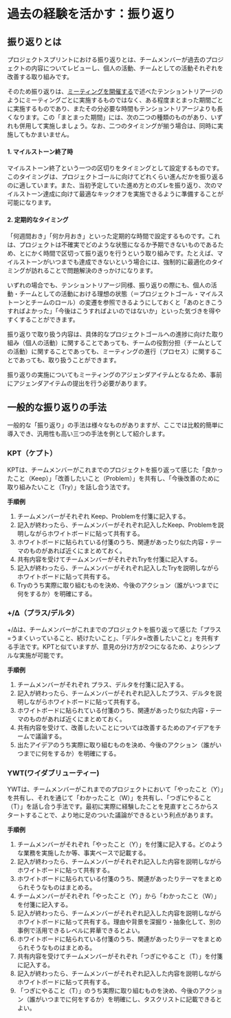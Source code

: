 # 過去の経験を活かす：振り返り

## **振り返りとは**

プロジェクトスプリントにおける振り返りとは、チームメンバーが過去のプロジェクトの内容についてレビューし、個人の活動、チームとしての活動それぞれを改善する取り組みです。

そのため振り返りは、[ミーティングを開催する](../../ja-v3.0.0/tutorial/section3-2.md)で述べたテンショントリアージのようにミーティングごとに実施するものではなく、ある程度まとまった期間ごとに実施するものであり、またその分必要な時間もテンショントリアージよりも長くなります。この「まとまった期間」には、次の二つの種類のものがあり、いずれも併用して実施しましょう。なお、二つのタイミングが揃う場合は、同時に実施してもかまいません。

#### 1. マイルストーン終了時

マイルストーン終了という一つの区切りをタイミングとして設定するものです。このタイミングは、プロジェクトゴールに向けてどれくらい進んだかを振り返るのに適しています。また、当初予定していた進め方とのズレを振り返り、次のマイルストーン達成に向けて最適なキックオフを実施できるように準備することが可能になります。

#### 2. 定期的なタイミング

「何週間おき」「何か月おき」といった定期的な時間で設定するものです。これは、プロジェクトは不確実でどのような状態になるか予期できないものであるため、とにかく時間で区切って振り返りを行うという取り組みです。たとえば、マイルストーンがいつまでも達成できないという場合には、強制的に最適化のタイミングが訪れることで問題解決のきっかけになります。

いずれの場合でも、テンショントリアージ同様、振り返りの際にも、個人の活動・チームとしての活動における理想の状態（＝プロジェクトゴール・マイルストーンとチームのロール）の変遷を参照できるようにしておくと「あのときこうすればよかった」「今後はこうすればよいのではないか」といった気づきを得やすくすることができます。

振り返りで取り扱う内容は、具体的なプロジェクトゴールへの進捗に向けた取り組み（個人の活動）に関することであっても、チームの役割分担（チームとしての活動）に関することであっても、ミーティングの進行（プロセス）に関することであっても、取り扱うことができます。

振り返りの実施についてもミーティングのアジェンダアイテムとなるため、事前にアジェンダアイテムの提出を行う必要があります。

## **一般的な振り返りの手法**

一般的な「振り返り」の手法は様々なものがありますが、ここでは比較的簡単に導入でき、汎用性も高い三つの手法を例として紹介します。

### **KPT（ケプト）**

KPTは、チームメンバーがこれまでのプロジェクトを振り返って感じた「良かったこと（Keep）」「改善したいこと（Problem）」を共有し、「今後改善のために取り組みたいこと（Try）」を話し合う法です。

**手順例**

1. チームメンバーがそれぞれ Keep、Problemを付箋に記入する。
2. 記入が終わったら、チームメンバーがそれぞれ記入したKeep、Problemを説明しながらホワイトボードに貼って共有する。
3. ホワイトボードに貼られている付箋のうち、関連があったり似た内容・テーマのものがあれば近くにまとめておく。
4. 共有内容を受けてチームメンバーがそれぞれTryを付箋に記入する。
5. 記入が終わったら、チームメンバーがそれぞれ記入したTryを説明しながらホワイトボードに貼って共有する。
6. Tryのうち実際に取り組むものを決め、今後のアクション（誰がいつまでに何をするか）を明確にする。

### **+/Δ（プラス/デルタ）**

\+/Δは、チームメンバーがこれまでのプロジェクトを振り返って感じた「プラス=うまくいっていること、続けたいこと」、「デルタ=改善したいこと」を共有する手法です。KPTと似ていますが、意見の分け方が2つになるため、よりシンプルな実施が可能です。

**手順例**

1. チームメンバーがそれぞれ プラス、デルタを付箋に記入する。
2. 記入が終わったら、チームメンバーがそれぞれ記入したプラス、デルタを説明しながらホワイトボードに貼って共有する。
3. ホワイトボードに貼られている付箋のうち、関連があったり似た内容・テーマのものがあれば近くにまとめておく。
4. 共有内容を受けて、改善したいことについては改善するためのアイデアをチームで議論する。
5. 出たアイデアのうち実際に取り組むものを決め、今後のアクション（誰がいつまでに何をするか）を明確にする。

### **YWT(ワイダブリューティー)**

YWTは、チームメンバーがこれまでのプロジェクトにおいて「やったこと（Y）」を共有し、それを通じて「わかったこと（W）」を共有し、「つぎにやること（T）」を話し合う手法です。最初に実際に経験したことを見直すところからスタートすることで、より地に足のついた議論ができるという利点があります。

**手順例**

1. チームメンバーがそれぞれ「やったこと（Y）」を付箋に記入する。どのような業務を実施したか等、事実ベースで記載する。
2. 記入が終わったら、チームメンバーがそれぞれ記入した内容を説明しながらホワイトボードに貼って共有する。
3. ホワイトボードに貼られている付箋のうち、関連があったりテーマをまとめられそうなものはまとめる。
4. チームメンバーがそれぞれ「やったこと（Y）」から「わかったこと（W）」を付箋に記入する。
5. 記入が終わったら、チームメンバーがそれぞれ記入した内容を説明しながらホワイトボードに貼って共有する。理由や背景を深掘り・抽象化して、別の事例で活用できるレベルに昇華できるとよい。
6. ホワイトボードに貼られている付箋のうち、関連があったりテーマをまとめられそうなものはまとめる。
7. 共有内容を受けてチームメンバーがそれぞれ「つぎにやること（T）」を付箋に記入する。
8. 記入が終わったら、チームメンバーがそれぞれ記入した内容を説明しながらホワイトボードに貼って共有する。
9. 「つぎにやること（T）」のうち実際に取り組むものを決め、今後のアクション（誰がいつまでに何をするか）を明確にし、タスクリストに記載できるとよい。
